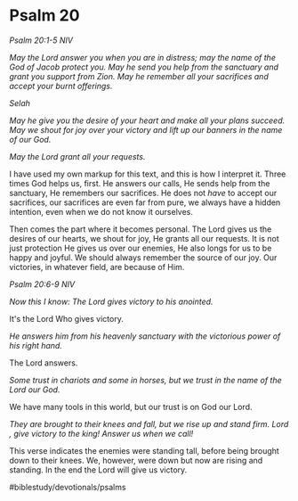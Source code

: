 # Psalm 20
*Psalm 20:1-5 NIV*

*May the Lord answer you when you are in distress; may the name of the God of Jacob protect you.*
*May he send you help from the sanctuary and grant you support from Zion.*
*May he remember all your sacrifices and accept your burnt offerings.*

*Selah*

*May he give you the desire of your heart and make all your plans succeed.*
*May we shout for joy over your victory and lift up our banners in the name of our God.*

*May the Lord grant all your requests.*

I have used my own markup for this text, and this is how I interpret it. Three times God helps us, first.
He answers our calls, He sends help from the sanctuary, He remembers our sacrifices. He does not *have* to accept our sacrifices, our sacrifices are even far from pure, we always have a hidden intention, even when we do not know it ourselves. 

Then comes the part where it becomes personal. The Lord gives us the desires of our hearts, we shout for joy, He grants all our requests.
It is not just protection He gives us over our enemies, He also longs for us to be happy and joyful.
We should always remember the source of our joy. Our victories, in whatever field, are because of Him.

*Psalm 20:6-9 NIV*

*Now this I know: The Lord gives victory to his anointed.*

It's the Lord Who gives victory.

*He answers him from his heavenly sanctuary with the victorious power of his right hand.*

The Lord answers.

*Some trust in chariots and some in horses, but we trust in the name of the Lord our God.*

We have many tools in this world, but our trust is on God our Lord.

*They are brought to their knees and fall, but we rise up and stand firm. Lord , give victory to the king! Answer us when we call!*

This verse indicates the enemies were standing tall, before being brought down to their knees. We, however, were down but now are rising and standing. In the end the Lord will give us victory.

#biblestudy/devotionals/psalms